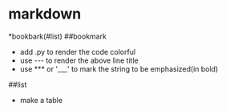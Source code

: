 markdown
====
*bookbark(#list)
##bookmark

* add .py to render the code colorful
* use --- to render the above line title
* use *** or '___' to mark the string to be emphasized(in bold) 

##list
* make a table
